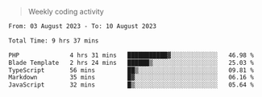 > Weekly coding activity
<!--START_SECTION:waka-->

```txt
From: 03 August 2023 - To: 10 August 2023

Total Time: 9 hrs 37 mins

PHP              4 hrs 31 mins   ███████████▓░░░░░░░░░░░░░   46.98 %
Blade Template   2 hrs 24 mins   ██████▒░░░░░░░░░░░░░░░░░░   25.03 %
TypeScript       56 mins         ██▒░░░░░░░░░░░░░░░░░░░░░░   09.81 %
Markdown         35 mins         █▓░░░░░░░░░░░░░░░░░░░░░░░   06.16 %
JavaScript       32 mins         █▒░░░░░░░░░░░░░░░░░░░░░░░   05.64 %
```

<!--END_SECTION:waka-->

